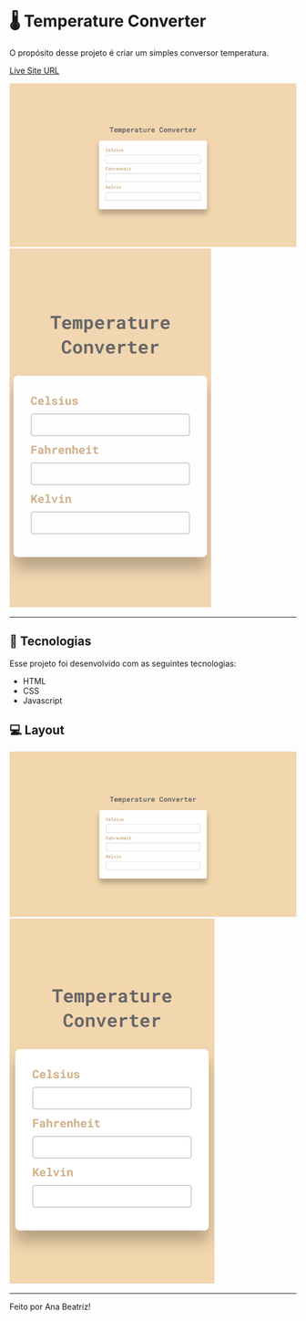 # 🌡️ Temperature Converter

O propósito desse projeto é criar um simples conversor temperatura. 

[Live Site URL](https://temperature-converter-anabalves.netlify.app/) 

![Demonstração Desktop](./.github/desktop.gif)
![Demonstração Mobile](./.github/mobile.gif)

---

## 🚀 Tecnologias

Esse projeto foi desenvolvido com as seguintes tecnologias:

- HTML
- CSS
- Javascript

## 💻 Layout

![Layout Desktop](./.github/layout-desktop.png)
![Layout Mobile](./.github/layout-mobile.png)

---

Feito por Ana Beatriz!

